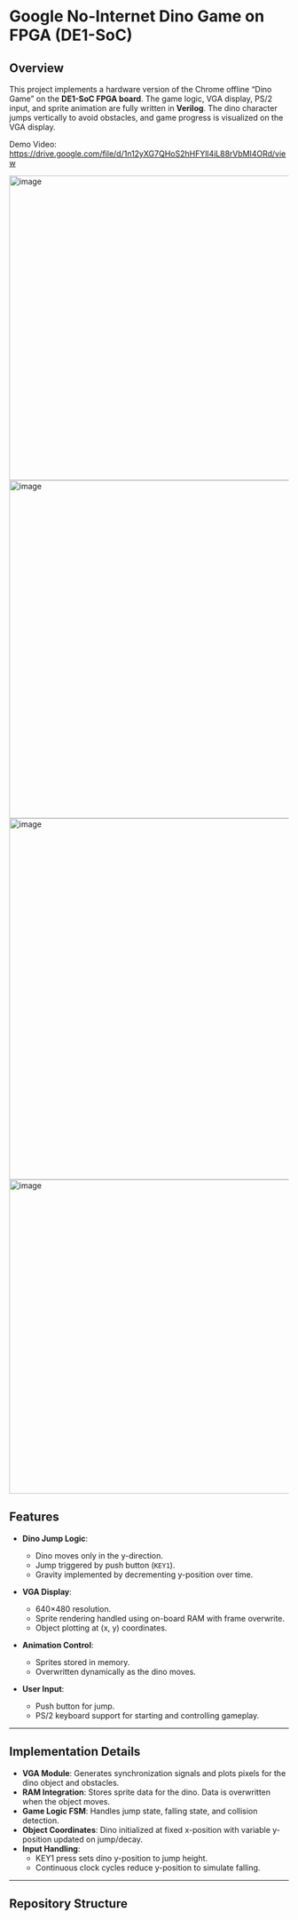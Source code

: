 # Google No-Internet Dino Game on FPGA (DE1-SoC)

## Overview
This project implements a hardware version of the Chrome offline “Dino Game” on the **DE1-SoC FPGA board**. The game logic, VGA display, PS/2 input, and sprite animation are fully written in **Verilog**. The dino character jumps vertically to avoid obstacles, and game progress is visualized on the VGA display.

Demo Video: https://drive.google.com/file/d/1n12yXG7QHoS2hHFYll4iL88rVbMl4ORd/view 

<img width="1081" height="549" alt="image" src="https://github.com/user-attachments/assets/328dd2ee-b066-4715-b41b-5096eb51154d" />

<img width="1166" height="609" alt="image" src="https://github.com/user-attachments/assets/796cd4fb-743a-4236-9fc9-4564a69f7b17" />

<img width="1172" height="651" alt="image" src="https://github.com/user-attachments/assets/f230c788-af7a-4950-977b-c2fbfbb00583" />

<img width="1020" height="566" alt="image" src="https://github.com/user-attachments/assets/4c56ff3e-8480-4eec-a78e-59ac7db0685a" />

## Features
- **Dino Jump Logic**:  
  - Dino moves only in the y-direction.  
  - Jump triggered by push button (`KEY1`).  
  - Gravity implemented by decrementing y-position over time.  

- **VGA Display**:  
  - 640×480 resolution.  
  - Sprite rendering handled using on-board RAM with frame overwrite.  
  - Object plotting at (x, y) coordinates.  

- **Animation Control**:  
  - Sprites stored in memory.  
  - Overwritten dynamically as the dino moves.  

- **User Input**:  
  - Push button for jump.  
  - PS/2 keyboard support for starting and controlling gameplay.  

---

## Implementation Details
- **VGA Module**: Generates synchronization signals and plots pixels for the dino object and obstacles.  
- **RAM Integration**: Stores sprite data for the dino. Data is overwritten when the object moves.  
- **Game Logic FSM**: Handles jump state, falling state, and collision detection.  
- **Object Coordinates**: Dino initialized at fixed x-position with variable y-position updated on jump/decay.  
- **Input Handling**:  
  - KEY1 press sets dino y-position to jump height.  
  - Continuous clock cycles reduce y-position to simulate falling.  

---

## Repository Structure
